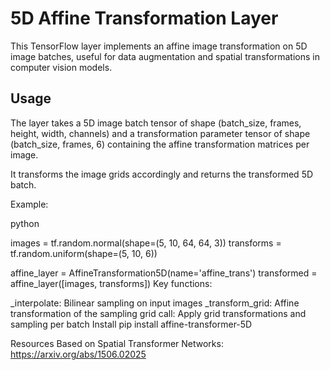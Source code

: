 # 5D Affine Transformation Layer
This TensorFlow layer implements an affine image transformation on 5D image batches, useful for data augmentation and spatial transformations in computer vision models.

## Usage
The layer takes a 5D image batch tensor of shape (batch_size, frames, height, width, channels) and a transformation parameter tensor of shape (batch_size, frames, 6) containing the affine transformation matrices per image.

It transforms the image grids accordingly and returns the transformed 5D batch.

Example:

python

images = tf.random.normal(shape=(5, 10, 64, 64, 3))
transforms = tf.random.uniform(shape=(5, 10, 6)) 

affine_layer = AffineTransformation5D(name='affine_trans')
transformed = affine_layer([images, transforms])
Key functions:

_interpolate: Bilinear sampling on input images
_transform_grid: Affine transformation of the sampling grid
call: Apply grid transformations and sampling per batch
Install
pip install affine-transformer-5D

Resources
Based on Spatial Transformer Networks: https://arxiv.org/abs/1506.02025
